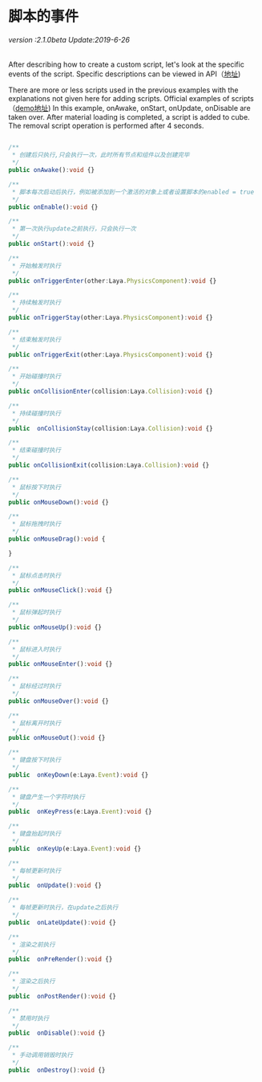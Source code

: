 # 脚本的事件

###### *version :2.1.0beta   Update:2019-6-26*

After describing how to create a custom script, let's look at the specific events of the script. Specific descriptions can be viewed in API（[地址](https://layaair.ldc.layabox.com/api2/Chinese/index.html?category=Core&class=laya.d3.component.Script3D))

There are more or less scripts used in the previous examples with the explanations not given here for adding scripts. Official examples of scripts（[demo地址](https://layaair.ldc.layabox.com/demo2/?language=ch&category=3d&group=Script&name=ScriptDemo)) In this example, onAwake, onStart, onUpdate, onDisable are taken over. After material loading is completed, a script is added to cube. The removal script operation is performed after 4 seconds.


```typescript

/**
 * 创建后只执行,只会执行一次，此时所有节点和组件以及创建完毕
 */
public onAwake():void {}

/**
 * 脚本每次启动后执行，例如被添加到一个激活的对象上或者设置脚本的enabled = true
 */
public onEnable():void {}

/**
 * 第一次执行update之前执行，只会执行一次
 */
public onStart():void {}

/**
 * 开始触发时执行
 */
public onTriggerEnter(other:Laya.PhysicsComponent):void {}

/**
 * 持续触发时执行
 */
public onTriggerStay(other:Laya.PhysicsComponent):void {}

/**
 * 结束触发时执行
 */
public onTriggerExit(other:Laya.PhysicsComponent):void {}

/**
 * 开始碰撞时执行
 */
public onCollisionEnter(collision:Laya.Collision):void {}

/**
 * 持续碰撞时执行
 */
public  onCollisionStay(collision:Laya.Collision):void {}

/**
 * 结束碰撞时执行
 */
public onCollisionExit(collision:Laya.Collision):void {}

/**
 * 鼠标按下时执行
 */
public onMouseDown():void {}

/**
 * 鼠标拖拽时执行
 */
public onMouseDrag():void {

}

/**
 * 鼠标点击时执行
 */
public onMouseClick():void {}

/**
 * 鼠标弹起时执行
 */
public onMouseUp():void {}

/**
 * 鼠标进入时执行
 */
public onMouseEnter():void {}

/**
 * 鼠标经过时执行
 */
public onMouseOver():void {}

/**
 * 鼠标离开时执行
 */
public onMouseOut():void {}

/**
 * 键盘按下时执行
 */
public  onKeyDown(e:Laya.Event):void {}

/**
 * 键盘产生一个字符时执行
 */
public  onKeyPress(e:Laya.Event):void {}

/**
 * 键盘抬起时执行
 */
public  onKeyUp(e:Laya.Event):void {}

/**
 * 每帧更新时执行
 */
public  onUpdate():void {}

/**
 * 每帧更新时执行，在update之后执行
 */
public  onLateUpdate():void {}

/**
 * 渲染之前执行
 */
public  onPreRender():void {}

/**
 * 渲染之后执行
 */
public  onPostRender():void {}

/**
 * 禁用时执行
 */
public  onDisable():void {}

/**
 * 手动调用销毁时执行
 */
public  onDestroy():void {}
```






